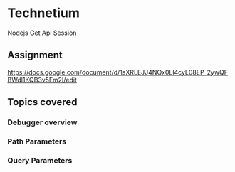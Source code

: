 # Technetium

Nodejs Get Api Session

## Assignment 

https://docs.google.com/document/d/1sXRLEJJ4NQx0Ll4cyL08EP_2ywQFBWdl1KQB3v5Fm2I/edit

## Topics covered
### Debugger overview
### Path Parameters
### Query Parameters


